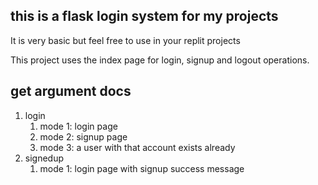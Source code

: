 ## this is a flask login system for my projects ##

It is very basic but feel free to use in your replit projects

This project uses the index page for login, signup and logout operations.

## get argument docs ##
1. login
   1. mode 1: login page
   2. mode 2: signup page
   3. mode 3: a user with that account exists already
2. signedup
    1. mode 1: login page with signup success message